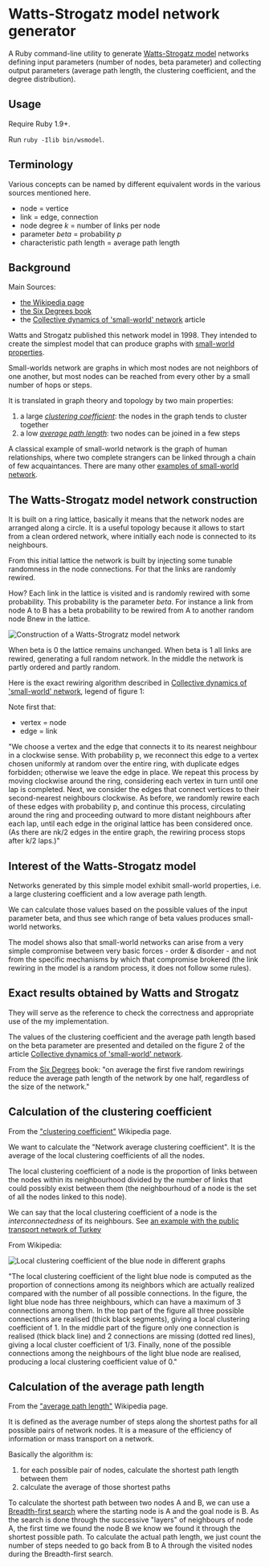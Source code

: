 Watts-Strogatz model network generator
===

A Ruby command-line utility to generate
[Watts-Strogatz model](http://en.wikipedia.org/wiki/Watts_and_Strogatz_model)
networks defining input parameters (number of nodes, beta parameter) and
collecting output parameters (average path length, the clustering coefficient, 
and the degree distribution).

Usage
---

Require Ruby 1.9+.

Run `ruby -Ilib bin/wsmodel`.

Terminology
---

Various concepts can be named by different equivalent words in the
various sources mentioned here.

* node = vertice
* link = edge, connection
* node degree *k* = number of links per node
* parameter *beta* = probability *p*
* characteristic path length = average path length
 
Background
---

Main Sources:
* [the Wikipedia page](http://en.wikipedia.org/wiki/Watts_and_Strogatz_model)
* [the Six Degrees book](http://books.wwnorton.com/books/Six-Degrees/)
* the [Collective dynamics of 'small-world' network](http://tam.cornell.edu/tam/cms/manage/upload/SS_nature_smallworld.pdf) 
article

Watts and Strogatz published this network model in 1998. They intended to 
create the simplest model that can produce graphs with 
[small-world properties](http://en.wikipedia.org/wiki/Small-world_network).

Small-worlds network are graphs in which most nodes are not neighbors of one 
another, but most nodes can be reached from every other by a small number of 
hops or steps.

It is translated in graph theory and topology by two main properties:

1. a large *[clustering coefficient](http://en.wikipedia.org/wiki/Clustering_coefficient)*: 
the nodes in the graph tends to cluster together
2. a low *[average path length](http://en.wikipedia.org/wiki/Average_path_length)*: 
two nodes can be joined in a few steps

A classical example of small-world network is the graph of human
relationships, where two complete strangers can be linked through a chain of 
few acquaintances. There are many other 
[examples of small-world network](http://en.wikipedia.org/wiki/Small-world_network#Examples_of_small-world_networks).

The Watts-Strogatz model network construction
---

It is built on a ring lattice, basically it means that the network nodes 
are arranged along a circle. It is a useful topology because it allows to 
start from a clean ordered network, where initially each node is connected 
to its neighbours.

From this initial lattice the network is built by injecting some
tunable randomness in the node connections. For that the links are 
randomly rewired.

How? Each link in the lattice is visited and is randomly rewired with
some probability. This probability is the parameter *beta*. For instance
a link from node A to B has a beta probability to be rewired from A to
another random node Bnew in the lattice.

![Construction of a Watts-Strogratz model network](https://github.com/Florent2/Watts-Strogatz-model-network-generator/raw/master/assets/images/construction-of-the-model.png)

When beta is 0 the lattice remains unchanged. When beta is 1 all links
are rewired, generating a full random network. In the middle the network
is partly ordered and partly random.

Here is the exact rewiring algorithm described in
[Collective dynamics of 'small-world' network](http://tam.cornell.edu/tam/cms/manage/upload/SS_nature_smallworld.pdf),
legend of figure 1:

Note first that:
* vertex = node
* edge = link

"We choose a vertex and the edge that connects it to its nearest neighbour in a
clockwise sense. With probability p, we reconnect this edge to a vertex chosen
uniformly at random over the entire ring, with duplicate edges forbidden; 
otherwise we leave the edge in place. We repeat this process by moving clockwise
around the ring, considering each vertex in turn until one lap is completed. Next,
we consider the edges that connect vertices to their second-nearest neighbours
clockwise. As before, we randomly rewire each of these edges with probability p,
and continue this process, circulating around the ring and proceeding outward to
more distant neighbours after each lap, until each edge in the original lattice has
been considered once. (As there are nk/2 edges in the entire graph, the rewiring
process stops after k/2 laps.)"

Interest of the Watts-Strogatz model
---

Networks generated by this simple model exhibit small-world properties,
i.e. a large clustering coefficient and a low average path length.

We can calculate those values based on the possible values of the input
parameter beta, and thus see which range of beta values produces small-world 
networks.

The model shows also that small-world networks can arise from a very simple
compromise between very basic forces - order & disorder - and not from
the specific mechanisms by which that compromise brokered (the link
rewiring in the model is a random process, it does not follow some rules).

Exact results obtained by Watts and Strogatz
---

They will serve as the reference to check the correctness and appropriate use 
of the my implementation.

The values of the clustering coefficient and the average path length based on the
beta parameter are presented and detailed on the figure 2 of the article
[Collective dynamics of 'small-world'
network](http://tam.cornell.edu/tam/cms/manage/upload/SS_nature_smallworld.pdf).
 
From the [Six Degrees](http://books.wwnorton.com/books/Six-Degrees/) book: 
"on average the first five random rewirings reduce the average path length of 
the network by one half, regardless of the size of the network."

Calculation of the clustering coefficient
---

From the ["clustering coefficient"](http://en.wikipedia.org/wiki/Clustering_coefficient) 
Wikipedia page.

We want to calculate the "Network average clustering coefficient". It is the 
average of the local clustering coefficients of all the nodes.

The local clustering coefficient of a node is the proportion of links between 
the nodes within its neighbourhood divided by the number of links that could 
possibly exist between them (the neighbourhoud of a node is the set of
all the nodes linked to this node).

We can say that the local clustering coefficient of a node is the 
*interconnectedness* of its neighbours. See [an example with the public
transport network of Turkey](http://www.few.vu.nl/~dvdberg/swn/swn.html)

From Wikipedia:

![Local clustering coefficient of the blue node in different graphs](http://upload.wikimedia.org/wikipedia/commons/thumb/0/0f/Clustering_coefficient_example.svg/220px-Clustering_coefficient_example.svg.png)

"The local clustering coefficient of the light blue node is computed as the 
proportion of connections among its neighbors which are actually realized 
compared with the number of all possible connections. In the figure, the 
light blue node has three neighbours, which can have a maximum of 3 
connections among them. In the top part of the figure all three possible 
connections are realised (thick black segments), giving a local clustering 
coefficient of 1. In the middle part of the figure only one connection is 
realised (thick black line) and 2 connections are missing (dotted red lines), 
giving a local cluster coefficient of 1/3. Finally, none of the possible 
connections among the neighbours of the light blue node are realised, 
producing a local clustering coefficient value of 0."

Calculation of the average path length
---

From the ["average path length"](http://en.wikipedia.org/wiki/Average_path_length)
Wikipedia page.

It is defined as the average number of steps along the shortest paths for all 
possible pairs of network nodes. It is a measure of the efficiency of 
information or mass transport on a network.

Basically the algorithm is:

1. for each possible pair of nodes, calculate the shortest path length between 
them
2. calculate the average of those shortest paths

To calculate the shortest path between two nodes A and B, we can use a 
[Breadth-first search](http://en.wikipedia.org/wiki/Breadth-first_search) where
the starting node is A and the goal node is B. As the search is done through 
the successive "layers" of neighbours of node A, the first time we found the 
node B we know we found it through the shortest possible path. To calculate the
actual path length, we just count the number of steps needed to go back from B 
to A through the visited nodes during the Breadth-first search.

